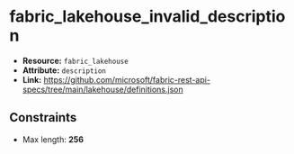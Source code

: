 # fabric_lakehouse_invalid_description

- **Resource:** `fabric_lakehouse`
- **Attribute:** `description`
- **Link:** https://github.com/microsoft/fabric-rest-api-specs/tree/main/lakehouse/definitions.json

## Constraints
- Max length: **256**